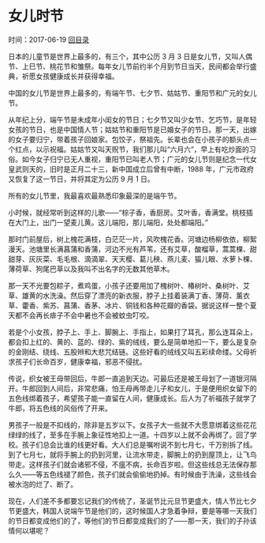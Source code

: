 # 女儿时节
时间：2017-06-19 [回目录](../README.md "目录")

日本的儿童节是世界上最多的，有三个，其中公历 3 月 3 日是女儿节，又叫人偶节、上巳节、桃花节和雏祭。每年女儿节前约半个月到节日当天，民间都会举行盛典，祈愿女孩健康成长并获得幸福。

中国的女儿节是世界上最多的，有端午节、七夕节、姑姑节、重阳节和广元的女儿节。

从年纪上分，端午节是未成年小闺女的节日；七夕节又叫少女节、乞巧节，是年轻女孩的节日，也是中国情人节；姑姑节和重阳节是已婚女子的节日。那一天，出嫁的女子要归宁，带着孩子回娘家。包饺子，祭祖先。长辈也会在小孩子的额头点一个红点，以示祝福。姑姑节又叫天贶节，我们那儿叫“六月六”，早上有吃炒面的习俗。如今女子归宁已无人重视，重阳节已叫老人节；广元的女儿节则是纪念一代女皇武则天的，旧时是正月二十三，新中国成立后曾有中断，1988 年，广元市政府又恢复了这一节日，并将其定为公历 9 月 1 日。

所有的女儿节里，我最喜欢最熟悉印象最深的是端午节。

小时候，就经常听到这样的儿歌——“棕子香，香厨房。艾叶香，香满堂。桃枝插在大门上，出门一望麦儿黄。这儿端阳，那儿端阳，处处都端阳。”

那时门前屋后，树上槐花满枝，白茫茫一片，风吹槐花香。河塘边杨柳依依，柳絮漫天。池塘里长满菖蒲和香蒲，河边不光有芦苇，还有艾草，酸榴草，蒿蒿棵、甜甜芽、灰灰菜、毛毛根、滴滴翠、天天樱、葛儿秧、燕儿麦、猫儿眼、水萝卜棵、薄荷草、狗尾巴草以及我叫不出名字的无数其他草木。

那一天不光要包粽子，煮鸡蛋，小孩子还要用加了槐树叶、椿树叶、桑树叶、艾草、雄黄的水洗澡。然后穿了漂亮的新衣服，脖子上挂着装满丁香、薄荷、薰衣草、藿香、紫苏、菖蒲、香茅、冰片、铜钱和各种花瓣的香袋。据说这样一整个夏天都不会再长痱子不会中暑也不会被蚊虫叮咬。

若是个小女孩，脖子上、手上、脚腕上、手指上，如果打了耳孔，那么连耳朵上，都会扣上红的、黄的、蓝的、绿的、紫的绒线，要么是简单地扣一下，要么是复杂的金刚结、绕线、五股辫和大悲咒结链。这些好看的绒线又叫五彩续命缕。父母祈求孩子们长命百岁，健康幸福，邪恶不侵扰。

传说，织女被王母带回后，牛郎一直追到天边。可最后还是被王母划了一道银河隔开。牛郎回到人间后，非常悲痛，怕王母再带走儿子和女儿，于是便用织女留下的五色线绑着孩子，希望孩子能一直留在人间，健康成长。后人为了祈福孩子就学了牛郎，将五色线的风俗传了开来。

男孩子一般是不扣线的，除非是五岁以下。女孩子大一些就不大愿意绑着这些花花绿绿的线了，至多在手腕上象征性地扣上一道。十四岁以上就不会再绑了。回了学校。孩子们总会比谁的线更好看。大人们总是嘱咐说不到七月七，千万别拆了线。到了七月七，就将手腕上的扔到河里，让流水带走，脚腕上的扔到屋顶上，让飞鸟带走。这样孩子们就会诸邪不侵，不瘟不病，长命百岁啦。但这些线总无法保存那么久——等五色线褪了颜色，孩子们就会偷偷地扔掉。有时候由于洗澡，这些线会被水泡的烂了、断了。

现在，人们差不多都要忘记我们的传统了，圣诞节比元旦节更盛大，情人节比七夕节更盛大，韩国人说端午节是他们的，这时候国人才急着争辩，要是等哪一天我们的节日都变成他们的了，等他们的节日都变成我们的了——那一天，我们的子孙该情何以堪呢？